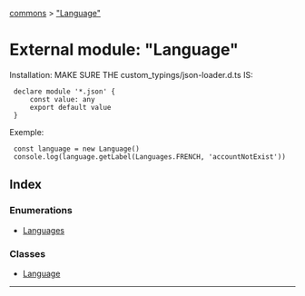 [commons](../README.md) > ["Language"](../modules/_language_.md)

# External module: "Language"

Installation: MAKE SURE THE custom\_typings/json-loader.d.ts IS:

```
 declare module '*.json' {
     const value: any
     export default value
 }
```

Exemple:

```
 const language = new Language()
 console.log(language.getLabel(Languages.FRENCH, 'accountNotExist'))
```

## Index

### Enumerations

* [Languages](../enums/_language_.languages.md)

### Classes

* [Language](../classes/_language_.language.md)

---

